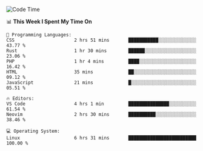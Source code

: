 <!-- [![Top Langs](https://github-readme-stats.vercel.app/api/top-langs/?username=gagahsyuja&theme=dracula&hide_border=true&border_radius=7)](https://github.com/anuraghazra/github-readme-stats) -->

<!--START_SECTION:waka-->
![Code Time](http://img.shields.io/badge/Code%20Time-293%20hrs%2035%20mins-blue)

📊 **This Week I Spent My Time On** 

```text
💬 Programming Languages: 
CSS                      2 hrs 51 mins       ███████████░░░░░░░░░░░░░░   43.77 % 
Rust                     1 hr 30 mins        ██████░░░░░░░░░░░░░░░░░░░   23.06 % 
PHP                      1 hr 4 mins         ████░░░░░░░░░░░░░░░░░░░░░   16.42 % 
HTML                     35 mins             ██░░░░░░░░░░░░░░░░░░░░░░░   09.12 % 
JavaScript               21 mins             █░░░░░░░░░░░░░░░░░░░░░░░░   05.51 % 

🔥 Editors: 
VS Code                  4 hrs 1 min         ███████████████░░░░░░░░░░   61.54 % 
Neovim                   2 hrs 30 mins       ██████████░░░░░░░░░░░░░░░   38.46 % 

💻 Operating System: 
Linux                    6 hrs 31 mins       █████████████████████████   100.00 % 
```


<!--END_SECTION:waka-->
